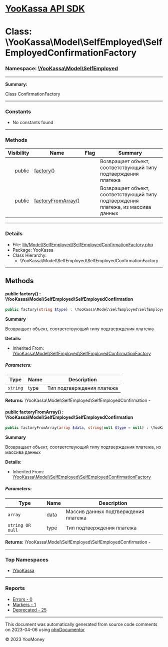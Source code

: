 # [YooKassa API SDK](../home.md)

# Class: \YooKassa\Model\SelfEmployed\SelfEmployedConfirmationFactory
### Namespace: [\YooKassa\Model\SelfEmployed](../namespaces/yookassa-model-selfemployed.md)
---
**Summary:**

Class ConfirmationFactory


---
### Constants
* No constants found

---
### Methods
| Visibility | Name | Flag | Summary |
| ----------:| ---- | ---- | ------- |
| public | [factory()](../classes/YooKassa-Model-SelfEmployed-SelfEmployedConfirmationFactory.md#method_factory) |  | Возвращает объект, соответствующий типу подтверждения платежа |
| public | [factoryFromArray()](../classes/YooKassa-Model-SelfEmployed-SelfEmployedConfirmationFactory.md#method_factoryFromArray) |  | Возвращает объект, соответствующий типу подтверждения платежа, из массива данных |

---
### Details
* File: [lib/Model/SelfEmployed/SelfEmployedConfirmationFactory.php](../../lib/Model/SelfEmployed/SelfEmployedConfirmationFactory.php)
* Package: YooKassa
* Class Hierarchy:
  * \YooKassa\Model\SelfEmployed\SelfEmployedConfirmationFactory

---
## Methods
<a name="method_factory" class="anchor"></a>
#### public factory() : \YooKassa\Model\SelfEmployed\SelfEmployedConfirmation

```php
public factory(string $type) : \YooKassa\Model\SelfEmployed\SelfEmployedConfirmation
```

**Summary**

Возвращает объект, соответствующий типу подтверждения платежа

**Details:**
* Inherited From: [\YooKassa\Model\SelfEmployed\SelfEmployedConfirmationFactory](../classes/YooKassa-Model-SelfEmployed-SelfEmployedConfirmationFactory.md)

##### Parameters:
| Type | Name | Description |
| ---- | ---- | ----------- |
| <code lang="php">string</code> | type  | Тип подтверждения платежа |

**Returns:** \YooKassa\Model\SelfEmployed\SelfEmployedConfirmation - 


<a name="method_factoryFromArray" class="anchor"></a>
#### public factoryFromArray() : \YooKassa\Model\SelfEmployed\SelfEmployedConfirmation

```php
public factoryFromArray(array $data, string|null $type = null) : \YooKassa\Model\SelfEmployed\SelfEmployedConfirmation
```

**Summary**

Возвращает объект, соответствующий типу подтверждения платежа, из массива данных

**Details:**
* Inherited From: [\YooKassa\Model\SelfEmployed\SelfEmployedConfirmationFactory](../classes/YooKassa-Model-SelfEmployed-SelfEmployedConfirmationFactory.md)

##### Parameters:
| Type | Name | Description |
| ---- | ---- | ----------- |
| <code lang="php">array</code> | data  | Массив данных подтверждения платежа |
| <code lang="php">string OR null</code> | type  | Тип подтверждения платежа |

**Returns:** \YooKassa\Model\SelfEmployed\SelfEmployedConfirmation - 



---

### Top Namespaces

* [\YooKassa](../namespaces/yookassa.md)

---

### Reports
* [Errors - 0](../reports/errors.md)
* [Markers - 1](../reports/markers.md)
* [Deprecated - 25](../reports/deprecated.md)

---

This document was automatically generated from source code comments on 2023-04-06 using [phpDocumentor](http://www.phpdoc.org/)

&copy; 2023 YooMoney